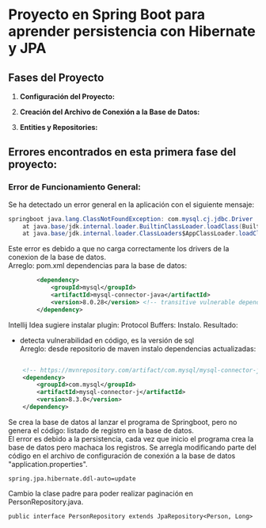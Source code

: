 # Proyecto en Spring Boot para aprender persistencia con Hibernate y JPA

## Fases del Proyecto

1. **Configuración del Proyecto:**

2. **Creación del Archivo de Conexión a la Base de Datos:**

3. **Entities y Repositories:**

## Errores encontrados en esta primera fase del proyecto:

### Error de Funcionamiento General:

Se ha detectado un error general en la aplicación con el siguiente mensaje:
```java
springboot java.lang.ClassNotFoundException: com.mysql.cj.jdbc.Driver
	at java.base/jdk.internal.loader.BuiltinClassLoader.loadClass(BuiltinClassLoader.java:641)
	at java.base/jdk.internal.loader.ClassLoaders$AppClassLoader.loadClass(ClassLoaders.java:188)
```
Este error es debido a que no carga correctamente los drivers de la conexion de la base de datos.  
Arreglo: pom.xml dependencias para la base de datos:
```xml
   		<dependency>
			<groupId>mysql</groupId>
			<artifactId>mysql-connector-java</artifactId>
			<version>8.0.28</version> <!-- transitive vulnerable dependency maven -->
		</dependency>
```
    		
    		
Intellij Idea sugiere instalar plugin: Protocol Buffers: Instalo. Resultado:    
  - detecta vulnerabilidad en código, es la versión de sql <!-- transitive vulnerable dependency maven -->  
Arreglo: desde repositorio de maven instalo dependencias actualizadas:
```xml

    <!-- https://mvnrepository.com/artifact/com.mysql/mysql-connector-j -->
    <dependency>
        <groupId>com.mysql</groupId>
        <artifactId>mysql-connector-j</artifactId>
        <version>8.3.0</version>
    </dependency>
```

Se crea la base de datos al lanzar el programa de Springboot, pero no genera el código: listado de registro en la base de datos.  
El error es debido a la persistencia, cada vez que inicio el programa crea la base de datos pero machaca los registros. Se arregla modificando parte del código en el archivo de configuración de conexión a la base de datos "application.properties".  
```
spring.jpa.hibernate.ddl-auto=update

```
Cambio la clase padre para poder realizar paginación en PersonRepository.java.
```
public interface PersonRepository extends JpaRepository<Person, Long>
```
 
